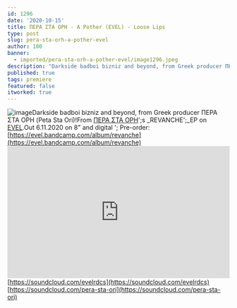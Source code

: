 ```yaml
---
id: 1296
date: '2020-10-15'
title: ΠΕΡΑ ΣΤΑ ΟΡΗ - A Pother (EVEL) - Loose Lips
type: post
slug: pera-sta-orh-a-pother-evel
author: 100
banner:
  - imported/pera-sta-orh-a-pother-evel/image1296.jpeg
description: "Darkside badboi bizniz and beyond, from Greek producer ΠΕΡΑ ΣΤΑ ΟΡΗ (Peta Sta Ori)! From ΠΕΡΑ ΣΤΑ ΟΡΗ's REVANCHE\_EP on EVEL. Out 6.11.2020 on 8\" and digital – Pre-order: https://evel.bandcamp.com/album/revanche https://soundcloud.com/evelrdcshttps://soundcloud.com/pera-sta-ori [...]Read More..."
published: true
tags: premiere
featured: false
itworked: true
---
```

![image](../imported/pera-sta-orh-a-pother-evel/image1296.jpeg)Darkside badboi bizniz and beyond, from Greek producer ΠΕΡΑ ΣΤΑ ΟΡΗ (Peta Sta Ori)!From [ΠΕΡΑ ΣΤΑ ΟΡΗ](https://perastaori.bandcamp.com/)';s _REVANCHE';_EP on [EVEL](https://evel.bandcamp.com/).Out 6.11.2020 on 8" and digital '; Pre-order: [https://evel.bandcamp.com/album/revanche](https://evel.bandcamp.com/album/revanche)<iframe width='100%' height='300' scrolling='no' frameborder='no' allow='autoplay' src='https://w.soundcloud.com/player/?url=https%3A//api.soundcloud.com/tracks/911203585&color=%23ff5500&auto_play=false&hide_related=false&show_comments=true&show_user=true&show_reposts=false&show_teaser=true'></iframe>[https://soundcloud.com/evelrdcs](https://soundcloud.com/evelrdcs)  
[https://soundcloud.com/pera-sta-ori](https://soundcloud.com/pera-sta-ori)